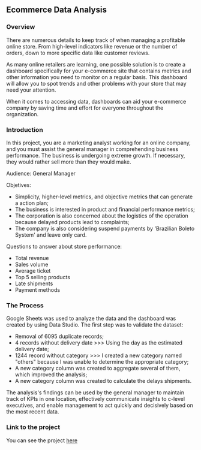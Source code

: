 ## Ecommerce Data Analysis

### Overview

There are numerous details to keep track of when managing a profitable online store. From high-level indicators like revenue or the number of orders, down to more specific data like customer reviews. 

As many online retailers are learning, one possible solution is to create a dashboard specifically for your e-commerce site that contains metrics and other information you need to monitor on a regular basis. This dashboard will allow you to spot trends and other problems with your store that may need your attention.

When it comes to accessing data, dashboards can aid your e-commerce company by saving time and effort for everyone throughout the organization.

### Introduction

In this project, you are a marketing analyst working for an online company, and you must assist the general manager in comprehending business performance.
The business is undergoing extreme growth. If necessary, they would rather sell more than they would make.

Audience: General Manager

Objetives: 
- Simplicity, higher-level metrics, and objective metrics that can generate a action plan;
- The business is interested in product and financial performance metrics;
- The corporation is also concerned about the logistics of the operation because delayed products lead to complaints;
- The company is also considering suspend payments by 'Brazilian Boleto System' and leave only card.

Questions to answer about store performance:
- Total revenue
- Sales volume
- Average ticket
- Top 5 selling products
- Late shipments
- Payment methods

### The Process
Google Sheets was used to analyze the data and the dashboard was created by using Data Studio.
The first step was to validate the dataset:
- Removal of 6095 duplicate records;
- 4 records without delivery date >>> Using the day as the estimated delivery date;
- 1244 record without category >>> I created a new category named "others" because I was unable to determine the appropriate category;
- A new category column was created to aggregate several of them, which improved the analysis;
- A new category column was created to calculate the delays shipments.

The analysis's findings can be used by the general manager to maintain track of KPIs in one location, effectively communicate insights to c-level executives, and enable management to act quickly and decisively based on the most recent data.

### Link to the project
You can see the project <a href="https://datastudio.google.com/embed/reporting/76fc7645-d7d1-4cce-bcf0-63ceab12dded/page/p_5edvud7cwc" target="blank" rel="noopener noreferrer">here</a>

